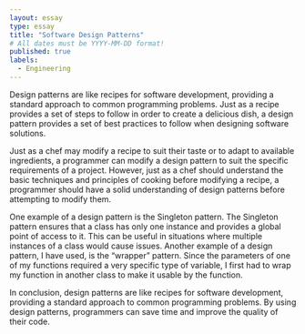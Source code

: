 ```yaml
---
layout: essay
type: essay
title: "Software Design Patterns"
# All dates must be YYYY-MM-DD format!
published: true
labels:
  - Engineering
---
```




Design patterns are like recipes for software development, providing a standard approach to common programming problems. Just as a recipe provides a set of steps to follow in order to create a delicious dish, a design pattern provides a set of best practices to follow when designing software solutions.

Just as a chef may modify a recipe to suit their taste or to adapt to available ingredients, a programmer can modify a design pattern to suit the specific requirements of a project. However, just as a chef should understand the basic techniques and principles of cooking before modifying a recipe, a programmer should have a solid understanding of design patterns before attempting to modify them.

One example of a design pattern is the Singleton pattern. The Singleton pattern ensures that a class has only one instance and provides a global point of access to it. This can be useful in situations where multiple instances of a class would cause issues. Another example of a design pattern, I have used, is the “wrapper” pattern. Since the parameters of one of my functions required a very specific type of variable, I first had to wrap my function in another class to make it usable by the function.


In conclusion, design patterns are like recipes for software development, providing a standard approach to common programming problems. By using design patterns, programmers can save time and improve the quality of their code.
